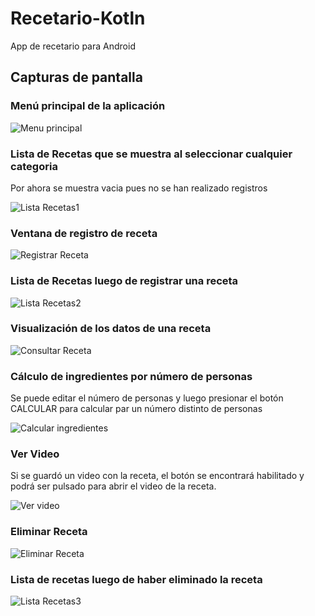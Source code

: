 # Recetario-Kotln
App de recetario para Android

<h2>Capturas de pantalla</h2>
<p/>
<h3>Menú principal de la aplicación</h3>

![Menu principal](https://user-images.githubusercontent.com/62160767/140459623-287ae4cf-1646-4166-84b8-0285c9e0887b.png)

<h3>Lista de Recetas que se muestra al seleccionar cualquier categoria</h3>
<p>Por ahora se muestra vacia pues no se han realizado registros</p>

![Lista Recetas1](https://user-images.githubusercontent.com/62160767/140459563-9d2f055e-ccab-4b1a-b176-d65fc0d7b8db.png)

<h3>Ventana de registro de receta</h3>

![Registrar Receta](https://user-images.githubusercontent.com/62160767/140459771-3d4221f9-9929-441c-aac5-2f215648c520.png)

<h3>Lista de Recetas luego de registrar una receta</h3>

![Lista Recetas2](https://user-images.githubusercontent.com/62160767/140459928-9d08f9e2-6e4e-42ba-8a11-dd392226fe16.png)

<h3>Visualización de los datos de una receta</h3>

![Consultar Receta](https://user-images.githubusercontent.com/62160767/140460027-834f793b-87d2-44fd-979e-c302571fb95e.png)

<h3>Cálculo de ingredientes por número de personas</h3>
<p> Se puede editar el número de personas y luego presionar el botón CALCULAR para calcular par un número distinto de personas</p>

![Calcular ingredientes](https://user-images.githubusercontent.com/62160767/140460177-3fdd93a0-529a-4908-a6f3-aa2c9e6fc2a3.png)

<h3>Ver Video</h3>
<p>Si se guardó un video con la receta, el botón se encontrará habilitado y podrá ser pulsado para abrir el video de la receta.</p>

![Ver video](https://user-images.githubusercontent.com/62160767/140460325-34ae6080-fdfe-4382-a262-2e851d8fd2fe.png)

<h3>Eliminar Receta</h3>

![Eliminar Receta](https://user-images.githubusercontent.com/62160767/140460208-1c8e3fed-6858-4763-a43c-8a4939130da2.png)

<h3>Lista de recetas luego de haber eliminado la receta</h3>

![Lista Recetas3](https://user-images.githubusercontent.com/62160767/140460451-fbf50fe6-a79c-4924-b9a5-3a009585dc46.png)
